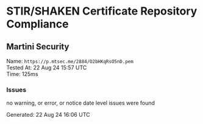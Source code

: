 # STIR/SHAKEN Certificate Repository Compliance

## Martini Security

Name: `https://p.mtsec.me/2884/O2bHKqRsO5nD.pem`\
Tested At: 22 Aug 24 15:57 UTC\
Time: 125ms

### Issues

no warning, or error, or notice date level issues were found

Generated: 22 Aug 24 16:06 UTC